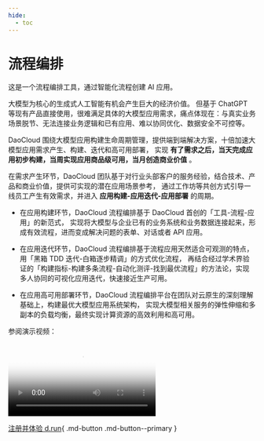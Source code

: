 ```yaml
---
hide:
  - toc
---
```


# 流程编排

这是一个流程编排工具，通过智能化流程创建 AI 应用。

大模型为核心的生成式人工智能有机会产生巨大的经济价值。
但基于 ChatGPT 等现有产品直接使用，很难满足具体的大模型应用需求，痛点体现在：与真实业务场景脱节、无法连接业务逻辑和已有应用、难以协同优化、数据安全不可控等。

DaoCloud 围绕大模型应用构建生命周期管理，提供端到端解决方案，十倍加速大模型应用需求产生、构建、迭代和高可用部署，
实现 **有了需求之后，当天完成应用初步构建，当周实现应用商品级可用，当月创造商业价值** 。

在需求产生环节，DaoCloud 团队基于对行业头部客户的服务经验，结合技术、产品和商业价值，提供可实现的潜在应用场景参考，
通过工作坊等共创方式引导一线员工产生有效需求，并进入 **应用构建-应用迭代-应用部署** 的周期。

- 在应用构建环节，DaoCloud 流程编排基于 DaoCloud 首创的「工具-流程-应用」的新范式，
  实现将大模型与企业已有的业务系统和业务数据连接起来，形成有效流程，进而变成解决问题的表单、对话或者 API 应用。

- 在应用迭代环节，DaoCloud 流程编排基于流程应用天然适合可观测的特点，用「黑箱 TDD 迭代-白箱逐步精调」的方式优化流程，
  再结合经过学术界验证的「构建指标-构建多条流程-自动化测评-找到最优流程」的方法论，实现多人协同的可视化应用迭代，快速接近生产可用。

- 在应用高可用部署环节，DaoCloud 流程编排平台在团队对云原生的深刻理解基础上，构建最优大模型应用系统架构，
  实现大模型相关服务的弹性伸缩和多副本的负载均衡，最终实现计算资源的高效利用和高可用。

参阅演示视频：

<div class="responsive-video-container">
<video controls src="https://harbor-test2.cn-sh2.ufileos.com/drun/monkey-use.mp4" preload="metadata" poster="../buy/images/buy02.png"></video>
</div>

<!-- 更多参阅 [Helm Chart 一键安装文档](https://inf-monkeys.github.io/docs/zh-cn/installation/helm/)。 -->

[注册并体验 d.run](https://console.d.run/){ .md-button .md-button--primary }

